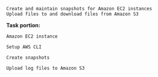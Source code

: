     Create and maintain snapshots for Amazon EC2 instances
    Upload files to and download files from Amazon S3

**Task portion:**

    Amazon EC2 instance
    
    Setup AWS CLI
    
    Create snapshots
    
    Upload log files to Amazon S3
